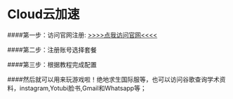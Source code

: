# Cloud云加速

####第一步：访问官网注册:      [>>>>点我访问官网<<<<](https://www.cloudoys.club)

####第二步：注册账号选择套餐

####第三步：根据教程完成配置

####然后就可以用来玩游戏啦！绝地求生国际服等，也可以访问谷歌查询学术资料，instagram,Yotubi脸书,Gmail和Whatsapp等；
